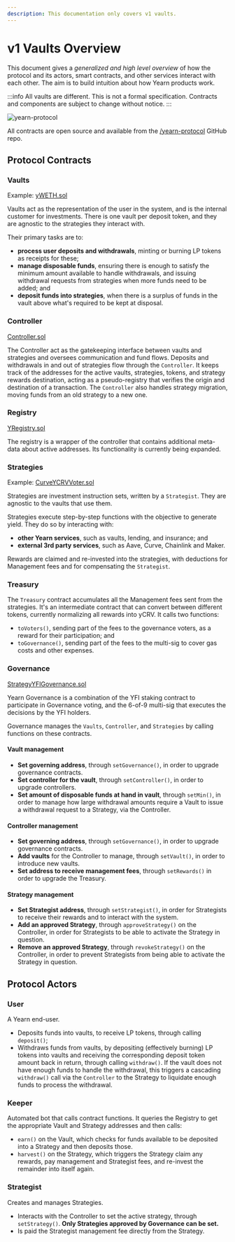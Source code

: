 ```yaml
---
description: This documentation only covers v1 vaults. 
---
```


# v1 Vaults Overview

This document gives a _generalized and high level overview_ of how the protocol and its actors, smart contracts, and other services interact with each other. The aim is to build intuition about how Yearn products work.

:::info
All vaults are different. This is not a formal specification. Contracts and components are subject to change without notice.
:::

![yearn-protocol](https://raw.githubusercontent.com/lehnberg/yearn-diagrams/master/yearn-protocol/yearn-protocol-v0.06.svg)

All contracts are open source and available from the [/yearn-protocol](https://github.com/yearn/yearn-protocol) GitHub repo.

## Protocol Contracts

### Vaults

Example: [yWETH.sol](https://github.com/yearn/yearn-protocol/blob/develop/contracts/vaults/yWETH.sol)

Vaults act as the representation of the user in the system, and is the internal customer for investments. There is one vault per deposit token, and they are agnostic to the strategies they interact with.

Their primary tasks are to:

- **process user deposits and withdrawals**, minting or burning LP tokens as receipts for these;
- **manage disposable funds**, ensuring there is enough to satisfy the minimum amount available to handle withdrawals, and issuing withdrawal requests from strategies when more funds need to be added; and
- **deposit funds into strategies**, when there is a surplus of funds in the vault above what's required to be kept at disposal.

### Controller

[Controller.sol](https://github.com/yearn/yearn-protocol/blob/develop/contracts/controllers/Controller.sol)

The Controller act as the gatekeeping interface between vaults and strategies and oversees communication and fund flows. Deposits and withdrawals in and out of strategies flow through the `Controller`. It keeps track of the addresses for the active vaults, strategies, tokens, and strategy rewards destination, acting as a pseudo-registry that verifies the origin and destination of a transaction. The `Controller` also handles strategy migration, moving funds from an old strategy to a new one.

### Registry

[YRegistry.sol](https://github.com/yearn/yearn-protocol/blob/develop/contracts/registries/YRegistry.sol)

The registry is a wrapper of the controller that contains additional meta-data about active addresses. Its functionality is currently being expanded.

### Strategies

Example: [CurveYCRVVoter.sol](https://github.com/yearn/yearn-protocol/blob/develop/contracts/strategies/CurveYCRVVoter.sol)

Strategies are investment instruction sets, written by a `Strategist`. They are agnostic to the vaults that use them.

Strategies execute step-by-step functions with the objective to generate yield. They do so by interacting with:

- **other Yearn services**, such as vaults, lending, and insurance; and
- **external 3rd party services**, such as Aave, Curve, Chainlink and Maker.

Rewards are claimed and re-invested into the strategies, with deductions for Management fees and for compensating the `Strategist`.

### Treasury

The `Treasury` contract accumulates all the Management fees sent from the strategies. It's an intermediate contract that can convert between different tokens, currently normalizing all rewards into yCRV. It calls two functions:

- `toVoters()`, sending part of the fees to the governance voters, as a reward for their participation; and
- `toGovernance()`, sending part of the fees to the multi-sig to cover gas costs and other expenses.

### Governance

[StrategyYFIGovernance.sol](https://github.com/yearn/yearn-protocol/blob/develop/contracts/strategies/StrategyYFIGovernance.sol)

Yearn Governance is a combination of the YFI staking contract to participate in Governance voting, and the 6-of-9 multi-sig that executes the decisions by the YFI holders.

Governance manages the `Vaults`, `Controller`, and `Strategies` by calling functions on these contracts.

#### Vault management

- **Set governing address**, through `setGovernance()`, in order to upgrade governance contracts.
- **Set controller for the vault**, through `setController()`, in order to upgrade controllers.
- **Set amount of disposable funds at hand in vault**, through `setMin()`, in order to manage how large withdrawal amounts require a Vault to issue a withdrawal request to a Strategy, via the Controller.

#### Controller management

- **Set governing address**, through `setGovernance()`, in order to upgrade governance contracts.
- **Add vaults** for the Controller to manage, through `setVault()`, in order to introduce new vaults.
- **Set address to receive management fees**, through `setRewards()` in order to upgrade the Treasury.

#### Strategy management

- **Set Strategist address**, through `setStrategist()`, in order for Strategists to receive their rewards and to interact with the system.
- **Add an approved Strategy**, through `approveStrategy()` on the Controller, in order for Strategists to be able to activate the Strategy in question.
- **Remove an approved Strategy**, through `revokeStrategy()` on the Controller, in order to prevent Strategists from being able to activate the Strategy in question.

## Protocol Actors

### User

A Yearn end-user.

- Deposits funds into vaults, to receive LP tokens, through calling `deposit()`;
- Withdraws funds from vaults, by depositing (effectively burning) LP tokens into vaults and receiving the corresponding deposit token amount back in return, through calling `withdraw()`. If the vault does not have enough funds to handle the withdrawal, this triggers a cascading `withdraw()` call via the `Controller` to the Strategy to liquidate enough funds to process the withdrawal.

### Keeper

Automated bot that calls contract functions. It queries the Registry to get the appropriate Vault and Strategy addresses and then calls:

- `earn()` on the Vault, which checks for funds available to be deposited into a Strategy and then deposits those.
- `harvest()` on the Strategy, which triggers the Strategy claim any rewards, pay management and Strategist fees, and re-invest the remainder into itself again.

### Strategist

Creates and manages Strategies.

- Interacts with the Controller to set the active strategy, through `setStrategy()`. **Only Strategies approved by Governance can be set.**
- Is paid the Strategist management fee directly from the Strategy.
